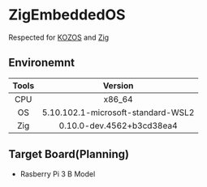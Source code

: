 # ZigEmbeddedOS

Respected for [KOZOS](http://kozos.jp/kozos/) and [Zig](https://ziglang.org/ja/learn/)

## Environemnt

|Tools|Version|
|:---:|:---:|
|CPU|x86_64|
|OS|5.10.102.1-microsoft-standard-WSL2|
|Zig|0.10.0-dev.4562+b3cd38ea4|

## Target Board(Planning)

* Rasberry Pi 3 B Model
